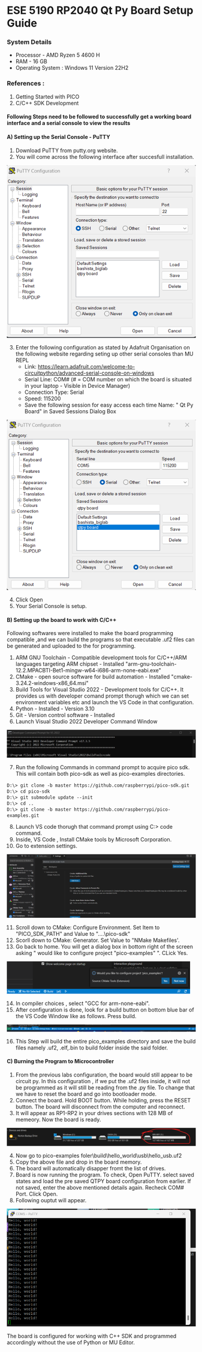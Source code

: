 # ESE 5190 RP2040 Qt Py Board Setup Guide

### System Details
- Processor - AMD Ryzen 5 4600 H
- RAM - 16 GB
- Operating System : Windows 11 Version 22H2

### References : 
1) Getting Started with PICO 
2) C/C++ SDK Development


#### Following Steps need to be followed to successfully get a working board interface and a serial console to view the results

#### A) Setting up the Serial Console - PuTTY

   1) Download PuTTY from putty.org website.
   2) You will come across the following interface after succesfull installation.
   
![This is an image](https://github.com/prateekbashista/ESE-5190-Documents/blob/53a1edeef07725327bd3cc7d03579aea864eac69/putty%20nominal.png)

   3) Enter the following configuration as stated by Adafruit Organisation on the following website regarding seting up other serial consoles than MU REPL
      - Link: https://learn.adafruit.com/welcome-to-circuitpython/advanced-serial-console-on-windows 
      - Serial Line: COM# (# = COM number on which the board is situated in your laptop - Visible in Device Manager)
      - Connection Type: Serial
      - Speed: 115200
      - Save the following session for easy access each time Name: " Qt Py Board" in Saved Sessions Dialog Box

![This is an image](https://github.com/prateekbashista/ESE-5190-Documents/blob/a0ed3d065518e1bae71b322aa95fe7b5ac253d7c/putty%20saved%20state.png)

   4) Click Open    
   5) Your Serial Console is setup.
   
#### B) Setting up the board to work with C/C++

Following softwares were installed to make the board programming compatible ,and we can build the programs so that executable .uf2 files can be generated and uploaded to the for programming.
1) ARM GNU Toolchain  - Compatible development tools for C/C++/ARM languages targeting ARM chipset - Installed "arm-gnu-toolchain-12.2.MPACBTI-Bet1-mingw-w64-i686-arm-none-eabi.exe"
2) CMake - open source software for build automation - Installed 	"cmake-3.24.2-windows-x86_64.msi"
3) Build Tools for Visual Studio 2022 - Development tools for C/C++. It provides us with developer comand prompt thorugh which we can set environment variables etc and launch the VS Code in that configuration.
4) Python - Installed - Version 3.10
5) Git - Version control software - Installed
6) Launch Visual Studio 2022 Developer Command Window

![This is an image](https://github.com/prateekbashista/ESE-5190-Documents/blob/a0ed3d065518e1bae71b322aa95fe7b5ac253d7c/Screenshot%202022-10-10%20200523.png)

7) Run the following Commands in command prompt to acquire pico sdk. This will contain both pico-sdk as well as pico-examples directories.

```
D:\> git clone -b master https://github.com/raspberrypi/pico-sdk.git
D:\> cd pico-sdk
D:\> git submodule update --init
D:\> cd ..
D:\> git clone -b master https://github.com/raspberrypi/pico-examples.git
```

8) Launch VS code thorugh that command prompt using C:> code command.
9) Inside, VS Code , Install CMake tools by Microsoft Corporation.
10) Go to extension settings.

![This is an image](https://github.com/prateekbashista/ESE-5190-Documents/blob/690c17d34e3590003041c7f9ea7a94c7432b8852/Screenshot%202022-10-10%20200852.png)

11) Scroll down to CMake: Configure Environment. Set Item to "PICO_SDK_PATH" and Value to "..\..\pico-sdk"
12) Scorll down to CMake: Generator. Set Value to "NMake Makefiles'.
13) Go back to home. You will get a dialog box in bottom right of the screen asking " would like to configure project "pico-examples" ". CLick Yes.

![This is an image](https://github.com/prateekbashista/ESE-5190-Documents/blob/690c17d34e3590003041c7f9ea7a94c7432b8852/Screenshot%202022-10-10%20201802.png)

14) In compiler choices , select "GCC for arm-none-eabi".
15) After configuration is done, look for a build button on bottom blue bar of the VS Code Window like as follows. Press build.

![This is an image](https://github.com/prateekbashista/ESE-5190-Documents/blob/690c17d34e3590003041c7f9ea7a94c7432b8852/Screenshot%202022-10-10%20202028.png)

16) This Step will build the entire pico_examples directory and save the build files namely .uf2, .elf,.bin to build folder inside the said folder.

#### C) Burning the Program to Microcontroller
1) From the previous labs configuration, the board would still appear to be circuit py. In this configuration , if we put the .uf2 files inside, it will not be programmed as it will still be reading from the .py file. To change that we have to reset the board and go into bootloader mode.
2) Connect the board. Hold BOOT button. While holding, press the RESET button. The board will disconnect from the computer and reconnect.
3) It will appear as RP1-RP2 in your drives sections with 128 MB of memeory. Now the board is ready.

![This is an image](https://github.com/prateekbashista/ESE-5190-Documents/blob/690c17d34e3590003041c7f9ea7a94c7432b8852/Screenshot%202022-10-10%20203111.png)

4) Now go to pico-examples foler\build\hello_world\usb\hello_usb.uf2
5) Copy the above file and drop in the board memory.
6) The board will automatically disapper fromt the list of drives.
7) Board is now running the program. To check, Open PuTTY. select saved states and load the pre saved QTPY board configuration from earlier. If not saved, enter the above mentioned details again. Recheck COM# Port. Click Open.
8) Following ouptut will appear. 


![This is an image](https://github.com/prateekbashista/ESE-5190-Documents/blob/690c17d34e3590003041c7f9ea7a94c7432b8852/output.png)


The board is configured for working with C++ SDK and programmed accordingly without the use of Python or MU Editor.
      



